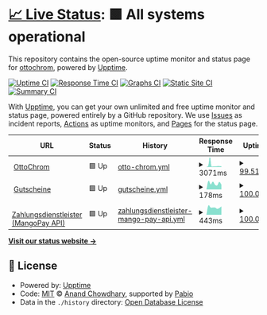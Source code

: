 # [📈 Live Status](https://ottochrom.github.io/upptime): <!--live status--> **🟩 All systems operational**

This repository contains the open-source uptime monitor and status page for [ottochrom](https://ottochrom.github.io/upptime), powered by [Upptime](https://github.com/upptime/upptime).

[![Uptime CI](https://github.com/ottochrom/upptime/workflows/Uptime%20CI/badge.svg)](https://github.com/ottochrom/upptime/actions?query=workflow%3A%22Uptime+CI%22)
[![Response Time CI](https://github.com/ottochrom/upptime/workflows/Response%20Time%20CI/badge.svg)](https://github.com/ottochrom/upptime/actions?query=workflow%3A%22Response+Time+CI%22)
[![Graphs CI](https://github.com/ottochrom/upptime/workflows/Graphs%20CI/badge.svg)](https://github.com/ottochrom/upptime/actions?query=workflow%3A%22Graphs+CI%22)
[![Static Site CI](https://github.com/ottochrom/upptime/workflows/Static%20Site%20CI/badge.svg)](https://github.com/ottochrom/upptime/actions?query=workflow%3A%22Static+Site+CI%22)
[![Summary CI](https://github.com/ottochrom/upptime/workflows/Summary%20CI/badge.svg)](https://github.com/ottochrom/upptime/actions?query=workflow%3A%22Summary+CI%22)

With [Upptime](https://upptime.js.org), you can get your own unlimited and free uptime monitor and status page, powered entirely by a GitHub repository. We use [Issues](https://github.com/ottochrom/upptime/issues) as incident reports, [Actions](https://github.com/ottochrom/upptime/actions) as uptime monitors, and [Pages](https://ottochrom.github.io/upptime) for the status page.

<!--start: status pages-->
<!-- This summary is generated by Upptime (https://github.com/upptime/upptime) -->
<!-- Do not edit this manually, your changes will be overwritten -->
<!-- prettier-ignore -->
| URL | Status | History | Response Time | Uptime |
| --- | ------ | ------- | ------------- | ------ |
| <img alt="" src="https://icons.duckduckgo.com/ip3/www.ottochrom.de.ico" height="13"> [OttoChrom](https://www.ottochrom.de) | 🟩 Up | [otto-chrom.yml](https://github.com/ottochrom/upptime/commits/HEAD/history/otto-chrom.yml) | <details><summary><img alt="Response time graph" src="./graphs/otto-chrom/response-time-week.png" height="20"> 3071ms</summary><br><a href="https://status.ottochrom.de/history/otto-chrom"><img alt="Response time 2994" src="https://img.shields.io/endpoint?url=https%3A%2F%2Fraw.githubusercontent.com%2Fottochrom%2Fupptime%2FHEAD%2Fapi%2Fotto-chrom%2Fresponse-time.json"></a><br><a href="https://status.ottochrom.de/history/otto-chrom"><img alt="24-hour response time 1329" src="https://img.shields.io/endpoint?url=https%3A%2F%2Fraw.githubusercontent.com%2Fottochrom%2Fupptime%2FHEAD%2Fapi%2Fotto-chrom%2Fresponse-time-day.json"></a><br><a href="https://status.ottochrom.de/history/otto-chrom"><img alt="7-day response time 3071" src="https://img.shields.io/endpoint?url=https%3A%2F%2Fraw.githubusercontent.com%2Fottochrom%2Fupptime%2FHEAD%2Fapi%2Fotto-chrom%2Fresponse-time-week.json"></a><br><a href="https://status.ottochrom.de/history/otto-chrom"><img alt="30-day response time 4357" src="https://img.shields.io/endpoint?url=https%3A%2F%2Fraw.githubusercontent.com%2Fottochrom%2Fupptime%2FHEAD%2Fapi%2Fotto-chrom%2Fresponse-time-month.json"></a><br><a href="https://status.ottochrom.de/history/otto-chrom"><img alt="1-year response time 2994" src="https://img.shields.io/endpoint?url=https%3A%2F%2Fraw.githubusercontent.com%2Fottochrom%2Fupptime%2FHEAD%2Fapi%2Fotto-chrom%2Fresponse-time-year.json"></a></details> | <details><summary><a href="https://status.ottochrom.de/history/otto-chrom">99.51%</a></summary><a href="https://status.ottochrom.de/history/otto-chrom"><img alt="All-time uptime 99.52%" src="https://img.shields.io/endpoint?url=https%3A%2F%2Fraw.githubusercontent.com%2Fottochrom%2Fupptime%2FHEAD%2Fapi%2Fotto-chrom%2Fuptime.json"></a><br><a href="https://status.ottochrom.de/history/otto-chrom"><img alt="24-hour uptime 97.03%" src="https://img.shields.io/endpoint?url=https%3A%2F%2Fraw.githubusercontent.com%2Fottochrom%2Fupptime%2FHEAD%2Fapi%2Fotto-chrom%2Fuptime-day.json"></a><br><a href="https://status.ottochrom.de/history/otto-chrom"><img alt="7-day uptime 99.51%" src="https://img.shields.io/endpoint?url=https%3A%2F%2Fraw.githubusercontent.com%2Fottochrom%2Fupptime%2FHEAD%2Fapi%2Fotto-chrom%2Fuptime-week.json"></a><br><a href="https://status.ottochrom.de/history/otto-chrom"><img alt="30-day uptime 99.00%" src="https://img.shields.io/endpoint?url=https%3A%2F%2Fraw.githubusercontent.com%2Fottochrom%2Fupptime%2FHEAD%2Fapi%2Fotto-chrom%2Fuptime-month.json"></a><br><a href="https://status.ottochrom.de/history/otto-chrom"><img alt="1-year uptime 99.52%" src="https://img.shields.io/endpoint?url=https%3A%2F%2Fraw.githubusercontent.com%2Fottochrom%2Fupptime%2FHEAD%2Fapi%2Fotto-chrom%2Fuptime-year.json"></a></details>
| <img alt="" src="https://icons.duckduckgo.com/ip3/ottochrom-shop.myshopify.com.ico" height="13"> [Gutscheine](https://ottochrom-shop.myshopify.com) | 🟩 Up | [gutscheine.yml](https://github.com/ottochrom/upptime/commits/HEAD/history/gutscheine.yml) | <details><summary><img alt="Response time graph" src="./graphs/gutscheine/response-time-week.png" height="20"> 178ms</summary><br><a href="https://status.ottochrom.de/history/gutscheine"><img alt="Response time 277" src="https://img.shields.io/endpoint?url=https%3A%2F%2Fraw.githubusercontent.com%2Fottochrom%2Fupptime%2FHEAD%2Fapi%2Fgutscheine%2Fresponse-time.json"></a><br><a href="https://status.ottochrom.de/history/gutscheine"><img alt="24-hour response time 139" src="https://img.shields.io/endpoint?url=https%3A%2F%2Fraw.githubusercontent.com%2Fottochrom%2Fupptime%2FHEAD%2Fapi%2Fgutscheine%2Fresponse-time-day.json"></a><br><a href="https://status.ottochrom.de/history/gutscheine"><img alt="7-day response time 178" src="https://img.shields.io/endpoint?url=https%3A%2F%2Fraw.githubusercontent.com%2Fottochrom%2Fupptime%2FHEAD%2Fapi%2Fgutscheine%2Fresponse-time-week.json"></a><br><a href="https://status.ottochrom.de/history/gutscheine"><img alt="30-day response time 277" src="https://img.shields.io/endpoint?url=https%3A%2F%2Fraw.githubusercontent.com%2Fottochrom%2Fupptime%2FHEAD%2Fapi%2Fgutscheine%2Fresponse-time-month.json"></a><br><a href="https://status.ottochrom.de/history/gutscheine"><img alt="1-year response time 277" src="https://img.shields.io/endpoint?url=https%3A%2F%2Fraw.githubusercontent.com%2Fottochrom%2Fupptime%2FHEAD%2Fapi%2Fgutscheine%2Fresponse-time-year.json"></a></details> | <details><summary><a href="https://status.ottochrom.de/history/gutscheine">100.00%</a></summary><a href="https://status.ottochrom.de/history/gutscheine"><img alt="All-time uptime 100.00%" src="https://img.shields.io/endpoint?url=https%3A%2F%2Fraw.githubusercontent.com%2Fottochrom%2Fupptime%2FHEAD%2Fapi%2Fgutscheine%2Fuptime.json"></a><br><a href="https://status.ottochrom.de/history/gutscheine"><img alt="24-hour uptime 100.00%" src="https://img.shields.io/endpoint?url=https%3A%2F%2Fraw.githubusercontent.com%2Fottochrom%2Fupptime%2FHEAD%2Fapi%2Fgutscheine%2Fuptime-day.json"></a><br><a href="https://status.ottochrom.de/history/gutscheine"><img alt="7-day uptime 100.00%" src="https://img.shields.io/endpoint?url=https%3A%2F%2Fraw.githubusercontent.com%2Fottochrom%2Fupptime%2FHEAD%2Fapi%2Fgutscheine%2Fuptime-week.json"></a><br><a href="https://status.ottochrom.de/history/gutscheine"><img alt="30-day uptime 100.00%" src="https://img.shields.io/endpoint?url=https%3A%2F%2Fraw.githubusercontent.com%2Fottochrom%2Fupptime%2FHEAD%2Fapi%2Fgutscheine%2Fuptime-month.json"></a><br><a href="https://status.ottochrom.de/history/gutscheine"><img alt="1-year uptime 100.00%" src="https://img.shields.io/endpoint?url=https%3A%2F%2Fraw.githubusercontent.com%2Fottochrom%2Fupptime%2FHEAD%2Fapi%2Fgutscheine%2Fuptime-year.json"></a></details>
| <img alt="" src="https://icons.duckduckgo.com/ip3/api.mangopay.com.ico" height="13"> [Zahlungsdienstleister (MangoPay API)](https://api.mangopay.com) | 🟩 Up | [zahlungsdienstleister-mango-pay-api.yml](https://github.com/ottochrom/upptime/commits/HEAD/history/zahlungsdienstleister-mango-pay-api.yml) | <details><summary><img alt="Response time graph" src="./graphs/zahlungsdienstleister-mango-pay-api/response-time-week.png" height="20"> 443ms</summary><br><a href="https://status.ottochrom.de/history/zahlungsdienstleister-mango-pay-api"><img alt="Response time 416" src="https://img.shields.io/endpoint?url=https%3A%2F%2Fraw.githubusercontent.com%2Fottochrom%2Fupptime%2FHEAD%2Fapi%2Fzahlungsdienstleister-mango-pay-api%2Fresponse-time.json"></a><br><a href="https://status.ottochrom.de/history/zahlungsdienstleister-mango-pay-api"><img alt="24-hour response time 497" src="https://img.shields.io/endpoint?url=https%3A%2F%2Fraw.githubusercontent.com%2Fottochrom%2Fupptime%2FHEAD%2Fapi%2Fzahlungsdienstleister-mango-pay-api%2Fresponse-time-day.json"></a><br><a href="https://status.ottochrom.de/history/zahlungsdienstleister-mango-pay-api"><img alt="7-day response time 443" src="https://img.shields.io/endpoint?url=https%3A%2F%2Fraw.githubusercontent.com%2Fottochrom%2Fupptime%2FHEAD%2Fapi%2Fzahlungsdienstleister-mango-pay-api%2Fresponse-time-week.json"></a><br><a href="https://status.ottochrom.de/history/zahlungsdienstleister-mango-pay-api"><img alt="30-day response time 416" src="https://img.shields.io/endpoint?url=https%3A%2F%2Fraw.githubusercontent.com%2Fottochrom%2Fupptime%2FHEAD%2Fapi%2Fzahlungsdienstleister-mango-pay-api%2Fresponse-time-month.json"></a><br><a href="https://status.ottochrom.de/history/zahlungsdienstleister-mango-pay-api"><img alt="1-year response time 416" src="https://img.shields.io/endpoint?url=https%3A%2F%2Fraw.githubusercontent.com%2Fottochrom%2Fupptime%2FHEAD%2Fapi%2Fzahlungsdienstleister-mango-pay-api%2Fresponse-time-year.json"></a></details> | <details><summary><a href="https://status.ottochrom.de/history/zahlungsdienstleister-mango-pay-api">100.00%</a></summary><a href="https://status.ottochrom.de/history/zahlungsdienstleister-mango-pay-api"><img alt="All-time uptime 100.00%" src="https://img.shields.io/endpoint?url=https%3A%2F%2Fraw.githubusercontent.com%2Fottochrom%2Fupptime%2FHEAD%2Fapi%2Fzahlungsdienstleister-mango-pay-api%2Fuptime.json"></a><br><a href="https://status.ottochrom.de/history/zahlungsdienstleister-mango-pay-api"><img alt="24-hour uptime 100.00%" src="https://img.shields.io/endpoint?url=https%3A%2F%2Fraw.githubusercontent.com%2Fottochrom%2Fupptime%2FHEAD%2Fapi%2Fzahlungsdienstleister-mango-pay-api%2Fuptime-day.json"></a><br><a href="https://status.ottochrom.de/history/zahlungsdienstleister-mango-pay-api"><img alt="7-day uptime 100.00%" src="https://img.shields.io/endpoint?url=https%3A%2F%2Fraw.githubusercontent.com%2Fottochrom%2Fupptime%2FHEAD%2Fapi%2Fzahlungsdienstleister-mango-pay-api%2Fuptime-week.json"></a><br><a href="https://status.ottochrom.de/history/zahlungsdienstleister-mango-pay-api"><img alt="30-day uptime 100.00%" src="https://img.shields.io/endpoint?url=https%3A%2F%2Fraw.githubusercontent.com%2Fottochrom%2Fupptime%2FHEAD%2Fapi%2Fzahlungsdienstleister-mango-pay-api%2Fuptime-month.json"></a><br><a href="https://status.ottochrom.de/history/zahlungsdienstleister-mango-pay-api"><img alt="1-year uptime 100.00%" src="https://img.shields.io/endpoint?url=https%3A%2F%2Fraw.githubusercontent.com%2Fottochrom%2Fupptime%2FHEAD%2Fapi%2Fzahlungsdienstleister-mango-pay-api%2Fuptime-year.json"></a></details>

<!--end: status pages-->

[**Visit our status website →**](https://ottochrom.github.io/upptime)

## 📄 License

- Powered by: [Upptime](https://github.com/upptime/upptime)
- Code: [MIT](./LICENSE) © [Anand Chowdhary](https://anandchowdhary.com), supported by [Pabio](https://pabio.com)
- Data in the `./history` directory: [Open Database License](https://opendatacommons.org/licenses/odbl/1-0/)
